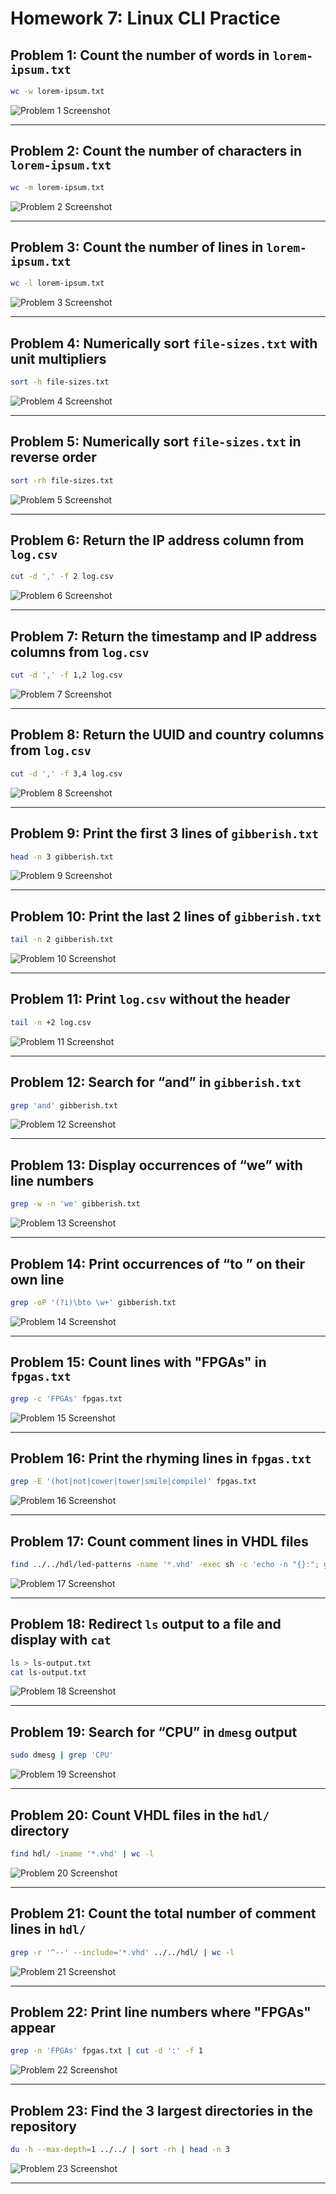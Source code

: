 
# Homework 7: Linux CLI Practice

## Problem 1: Count the number of words in `lorem-ipsum.txt`
```bash
wc -w lorem-ipsum.txt
```
![Problem 1 Screenshot](assets/Hw7/Hw7_Prob1.png)

---

## Problem 2: Count the number of characters in `lorem-ipsum.txt`
```bash
wc -m lorem-ipsum.txt
```
![Problem 2 Screenshot](assets/Hw7/Hw7_Prob2.png)

---

## Problem 3: Count the number of lines in `lorem-ipsum.txt`
```bash
wc -l lorem-ipsum.txt
```
![Problem 3 Screenshot](assets/Hw7/Hw7_Prob3.png)

---

## Problem 4: Numerically sort `file-sizes.txt` with unit multipliers
```bash
sort -h file-sizes.txt
```
![Problem 4 Screenshot](assets/Hw7/Hw7_Prob4.png)

---

## Problem 5: Numerically sort `file-sizes.txt` in reverse order
```bash
sort -rh file-sizes.txt
```
![Problem 5 Screenshot](assets/Hw7/Hw7_Prob5.png)

---

## Problem 6: Return the IP address column from `log.csv`
```bash
cut -d ',' -f 2 log.csv
```
![Problem 6 Screenshot](assets/Hw7/Hw7_Prob6.png)

---

## Problem 7: Return the timestamp and IP address columns from `log.csv`
```bash
cut -d ',' -f 1,2 log.csv
```
![Problem 7 Screenshot](assets/Hw7/Hw7_Prob7.png)

---

## Problem 8: Return the UUID and country columns from `log.csv`
```bash
cut -d ',' -f 3,4 log.csv
```
![Problem 8 Screenshot](assets/Hw7/Hw7_Prob8.png)

---

## Problem 9: Print the first 3 lines of `gibberish.txt`
```bash
head -n 3 gibberish.txt
```
![Problem 9 Screenshot](assets/Hw7/Hw7_Prob9.png)

---

## Problem 10: Print the last 2 lines of `gibberish.txt`
```bash
tail -n 2 gibberish.txt
```
![Problem 10 Screenshot](assets/Hw7/Hw7_Prob10.png)

---

## Problem 11: Print `log.csv` without the header
```bash
tail -n +2 log.csv
```
![Problem 11 Screenshot](assets/Hw7/Hw7_Prob11.png)

---

## Problem 12: Search for “and” in `gibberish.txt`
```bash
grep 'and' gibberish.txt
```
![Problem 12 Screenshot](assets/Hw7/Hw7_Prob12.png)

---

## Problem 13: Display occurrences of “we” with line numbers
```bash
grep -w -n 'we' gibberish.txt
```
![Problem 13 Screenshot](assets/Hw7/Hw7_Prob13.png)

---

## Problem 14: Print occurrences of “to <word>” on their own line
```bash
grep -oP '(?i)\bto \w+' gibberish.txt
```
![Problem 14 Screenshot](assets/Hw7/Hw7_Prob14.png)

---

## Problem 15: Count lines with "FPGAs" in `fpgas.txt`
```bash
grep -c 'FPGAs' fpgas.txt
```
![Problem 15 Screenshot](assets/Hw7/Hw7_Prob15.png)

---

## Problem 16: Print the rhyming lines in `fpgas.txt`
```bash
grep -E '(hot|not|cower|tower|smile|compile)' fpgas.txt
```
![Problem 16 Screenshot](assets/Hw7/Hw7_Prob16.png)

---

## Problem 17: Count comment lines in VHDL files
```bash
find ../../hdl/led-patterns -name '*.vhd' -exec sh -c 'echo -n "{}:"; grep -c "^--" "{}"' \;
```
![Problem 17 Screenshot](assets/Hw7/Hw7_Prob17.png)

---

## Problem 18: Redirect `ls` output to a file and display with `cat`
```bash
ls > ls-output.txt
cat ls-output.txt
```
![Problem 18 Screenshot](assets/Hw7/Hw7_Prob18.png)

---

## Problem 19: Search for “CPU” in `dmesg` output
```bash
sudo dmesg | grep 'CPU'
```
![Problem 19 Screenshot](assets/Hw7/Hw7_Prob19.png)

---

## Problem 20: Count VHDL files in the `hdl/` directory
```bash
find hdl/ -iname '*.vhd' | wc -l
```
![Problem 20 Screenshot](assets/Hw7/Hw7_Prob20.png)

---

## Problem 21: Count the total number of comment lines in `hdl/`
```bash
grep -r '^--' --include='*.vhd' ../../hdl/ | wc -l
```
![Problem 21 Screenshot](assets/Hw7/Hw7_Prob21.png)

---

## Problem 22: Print line numbers where "FPGAs" appear
```bash
grep -n 'FPGAs' fpgas.txt | cut -d ':' -f 1
```
![Problem 22 Screenshot](assets/Hw7/Hw7_Prob22.png)

---

## Problem 23: Find the 3 largest directories in the repository
```bash
du -h --max-depth=1 ../../ | sort -rh | head -n 3
```
![Problem 23 Screenshot](assets/Hw7/Hw7_Prob23.png)

---
